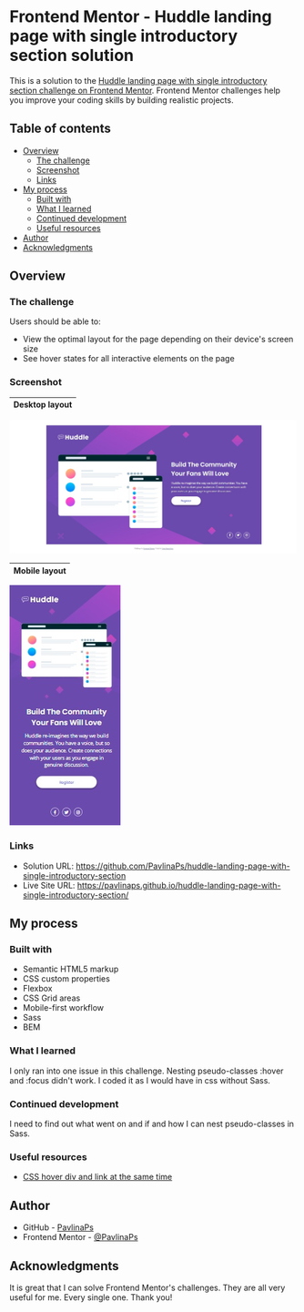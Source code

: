 # Frontend Mentor - Huddle landing page with single introductory section solution

This is a solution to the [Huddle landing page with single introductory section challenge on Frontend Mentor](https://www.frontendmentor.io/challenges/huddle-landing-page-with-a-single-introductory-section-B_2Wvxgi0). Frontend Mentor challenges help you improve your coding skills by building realistic projects. 

## Table of contents

- [Overview](#overview)
  - [The challenge](#the-challenge)
  - [Screenshot](#screenshot)
  - [Links](#links)
- [My process](#my-process)
  - [Built with](#built-with)
  - [What I learned](#what-i-learned)
  - [Continued development](#continued-development)
  - [Useful resources](#useful-resources)
- [Author](#author)
- [Acknowledgments](#acknowledgments)

## Overview

### The challenge

Users should be able to:

- View the optimal layout for the page depending on their device's screen size
- See hover states for all interactive elements on the page

### Screenshot

| Desktop layout |
|:--:|
![Desktop layout](./screenshots/screenshot-desktop.jpg)

| Mobile layout |
|:--:|
![Mobile layout](./screenshots/screenshot-mobile.jpg)

### Links

- Solution URL: https://github.com/PavlinaPs/huddle-landing-page-with-single-introductory-section
- Live Site URL: https://pavlinaps.github.io/huddle-landing-page-with-single-introductory-section/

## My process

### Built with

- Semantic HTML5 markup
- CSS custom properties
- Flexbox
- CSS Grid areas
- Mobile-first workflow
- Sass
- BEM

### What I learned

I only ran into one issue in this challenge. Nesting pseudo-classes :hover and :focus didn't work. I coded it as I would have in css without Sass.

### Continued development

I need to find out what went on and if and how I can nest pseudo-classes in Sass.

### Useful resources

- [CSS hover div and link at the same time](https://stackoverflow.com/questions/44501069/css-hover-div-and-link-at-the-same-time)

## Author

- GitHub - [PavlinaPs](https://github.com/PavlinaPs)
- Frontend Mentor - [@PavlinaPs](https://www.frontendmentor.io/profile/PavlinaPs)

## Acknowledgments

It is great that I can solve Frontend Mentor's challenges. They are all very useful for me. Every single one. Thank you!
